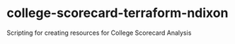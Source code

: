 # college-scorecard-terraform-ndixon
Scripting for creating resources for College Scorecard Analysis

